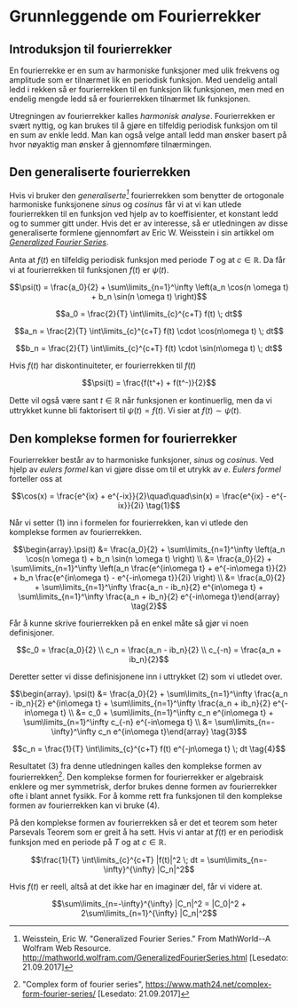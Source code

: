 
# Grunnleggende om Fourierrekker

## Introduksjon til fourierrekker

En fourierrekke er en sum av harmoniske funksjoner med ulik frekvens og amplitude som er tilnærmet lik en periodisk funksjon. Med uendelig antall ledd i rekken så er fourierrekken til en funksjon lik funksjonen, men med en endelig mengde ledd så er fourierrekken tilnærmet lik funksjonen.

Utregningen av fourierrekker kalles _harmonisk analyse_. Fourierrekken er svært nyttig, og kan brukes til å gjøre en tilfeldig periodisk funksjon om til en sum av enkle ledd. Man kan også velge antall ledd man ønsker basert på hvor nøyaktig man ønsker å gjennomføre tilnærmingen.

## Den generaliserte fourierrekken

Hvis vi bruker den _generaliserte[^1]_ fourierrekken som benytter de ortogonale harmoniske funksjonene _sinus_ og _cosinus_ får vi at vi kan utlede fourierrekken til en funksjon ved hjelp av to koeffisienter, et konstant ledd og to summer gitt under. Hvis det er av interesse, så er utledningen av disse generaliserte formlene gjennomført av Eric W. Weisstein i sin artikkel om [_Generalized Fourier Series_](http://mathworld.wolfram.com/GeneralizedFourierSeries.html).

Anta at $f(t)$ en tilfeldig periodisk funksjon med periode $T$ og at $c \in \mathbb{R}$. Da får vi at fourierrekken til funksjonen $f(t)$ er $\psi(t)$.

$$\psi(t) = \frac{a_0}{2} + \sum\limits_{n=1}^\infty \left(a_n \cos(n \omega t) + b_n \sin(n \omega t) \right)$$

$$a_0 = \frac{2}{T} \int\limits_{c}^{c+T} f(t) \; dt$$

$$a_n = \frac{2}{T} \int\limits_{c}^{c+T} f(t) \cdot \cos(n\omega t) \; dt$$

$$b_n = \frac{2}{T} \int\limits_{c}^{c+T} f(t) \cdot \sin(n\omega t) \; dt$$

Hvis $f(t)$ har diskontinuiteter, er fourierrekken til $f(t)$

$$\psi(t) = \frac{f(t^+) + f(t^-)}{2}$$

Dette vil også være sant $t \in \mathbb{R}$ når funksjonen er kontinuerlig, men da vi uttrykket kunne bli faktorisert til $\psi(t) = f(t)$. Vi sier at $f(t) \sim \psi(t)$.

## Den komplekse formen for fourierrekker

Fourierrekker består av to harmoniske funksjoner, _sinus_ og _cosinus_. Ved hjelp av _eulers formel_ kan vi gjøre disse om til et utrykk av $e$. _Eulers formel_ forteller oss at

$$\cos(x) = \frac{e^{ix} + e^{-ix}}{2}\quad\quad\sin(x) = \frac{e^{ix} - e^{-ix}}{2i} \tag{1}$$

Når vi setter $(1)$ inn i formelen for fourierrekken, kan vi utlede den komplekse formen av fourierrekken.

$$\begin{array}.\psi(t)
&= \frac{a_0}{2} + \sum\limits_{n=1}^\infty \left(a_n \cos(n \omega t) + b_n \sin(n \omega t) \right) \\
&= \frac{a_0}{2} + \sum\limits_{n=1}^\infty \left(a_n \frac{e^{in\omega t} + e^{-in\omega t}}{2} + b_n \frac{e^{in\omega t} - e^{-in\omega t}}{2i} \right) \\
&= \frac{a_0}{2} + \sum\limits_{n=1}^\infty \frac{a_n - ib_n}{2} e^{in\omega t} + \sum\limits_{n=1}^\infty \frac{a_n + ib_n}{2} e^{-in\omega t}\end{array} \tag{2}$$

Får å kunne skrive fourierrekken på en enkel måte så gjør vi noen definisjoner.

$$c_0 = \frac{a_0}{2} \\
c_n = \frac{a_n - ib_n}{2} \\
c_{-n} = \frac{a_n + ib_n}{2}$$

Deretter setter vi disse definisjonene inn i uttrykket $(2)$ som vi utledet over.

$$\begin{array}. \psi(t) &= \frac{a_0}{2} + \sum\limits_{n=1}^\infty \frac{a_n - ib_n}{2} e^{in\omega t} + \sum\limits_{n=1}^\infty \frac{a_n + ib_n}{2} e^{-in\omega t} \\
&= c_0 + \sum\limits_{n=1}^\infty c_n e^{in\omega t} + \sum\limits_{n=1}^\infty c_{-n} e^{-in\omega t} \\
&= \sum\limits_{n=-\infty}^\infty c_n e^{in\omega t}\end{array} \tag{3}$$

$$c_n = \frac{1}{T} \int\limits_{c}^{c+T} f(t) e^{-jn\omega t} \; dt \tag{4}$$

Resultatet $(3)$ fra denne utledningen kalles den komplekse formen av fourierrekken[^2]. Den komplekse formen for fourierrekker er algebraisk enklere og mer symmetrisk, derfor brukes denne formen av fourierrekker ofte i blant annet fysikk. For å komme rett fra funksjonen til den komplekse formen av fourierrekken kan vi bruke $(4)$.

På den komplekse formen av fourierrekken så er det et teorem som heter Parsevals Teorem som er greit å ha sett. Hvis vi antar at $f(t)$ er en periodisk funksjon med en periode på $T$ og at $c \in \mathbb{R}$.

$$\frac{1}{T} \int\limits_{c}^{c+T} |f(t)|^2 \; dt = \sum\limits_{n=-\infty}^{\infty} |C_n|^2$$

Hvis $f(t)$ er reell, altså at det ikke har en imaginær del, får vi videre at.

$$\sum\limits_{n=-\infty}^{\infty} |C_n|^2 = |C_0|^2 + 2\sum\limits_{n=1}^{\infty} |C_n|^2$$

[^1]: Weisstein, Eric W. "Generalized Fourier Series." From MathWorld--A Wolfram Web Resource. http://mathworld.wolfram.com/GeneralizedFourierSeries.html [Lesedato: 21.09.2017]

[^2]: "Complex form of fourier series", https://www.math24.net/complex-form-fourier-series/ [Lesedato: 21.09.2017]
